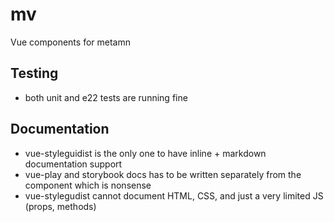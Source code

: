 # mv

Vue components for metamn

## Testing

- both unit and e22 tests are running fine

## Documentation

- vue-styleguidist is the only one to have inline + markdown documentation support
- vue-play and storybook docs has to be written separately from the component which is nonsense
- vue-stylegudist cannot document HTML, CSS, and just a very limited JS (props, methods)
